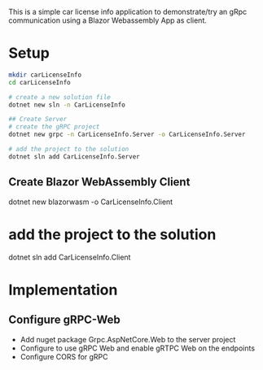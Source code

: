 This is a simple car license info application to demonstrate/try an gRpc communication using a Blazor Webassembly App as client.

# Setup
```bash
mkdir carLicenseInfo
cd carLicenseInfo

# create a new solution file
dotnet new sln -n CarLicenseInfo

## Create Server
# create the gRPC project
dotnet new grpc -n CarLicenseInfo.Server -o CarLicenseInfo.Server

# add the project to the solution
dotnet sln add CarLicenseInfo.Server
```

## Create Blazor WebAssembly Client
dotnet new blazorwasm -o CarLicenseInfo.Client              

# add the project to the solution
dotnet sln add CarLicenseInfo.Client

# Implementation
## Configure gRPC-Web
- Add nuget package Grpc.AspNetCore.Web to the server project
- Configure to use gRPC Web and enable gRTPC Web on the endpoints
- Configure CORS for gRPC